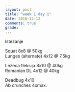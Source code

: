 ```yaml
---
layout: post
title: "week 1 day 1"
date: 2016-12-12
comments: true
grade:
---
```


Istezanje

Squat 8x8 @ 50kg  
Lunges (alternate) 4x12 @ 7.5kg  

Ležeća fleksija 8x10 @ 40kg  
Romanian DL 4x12 @ 40kg  

Deadbug 4x10  
Ab crunches 4xmax.  
